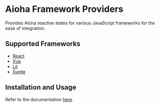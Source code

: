 # Aioha Framework Providers

Provides Aioha reactive states for various JavaScript frameworks for the ease of integration.

## Supported Frameworks

* [React](https://github.com/aioha-hive/providers/tree/main/react)
* [Vue](https://github.com/aioha-hive/providers/tree/main/vue)
* [Lit](https://github.com/aioha-hive/providers/tree/main/lit)
* [Svelte](https://github.com/aioha-hive/providers/tree/main/svelte)

## Installation and Usage

Refer to the documentation [here](https://aioha.dev/docs/framework).

